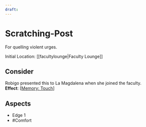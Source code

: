 ```yaml
---
draft: 
---
```

# Scratching-Post
For quelling violent urges.

Initial Location: [[facultylounge|Faculty Lounge]]
## Consider
Robigo presented this to La Magdalena when she joined the faculty.
<br>**Effect**: [[Memory: Touch](https://uadaf.theevilroot.xyz/rowenarium/element/mem.touch)]
## Aspects
- Edge 1
- #Comfort